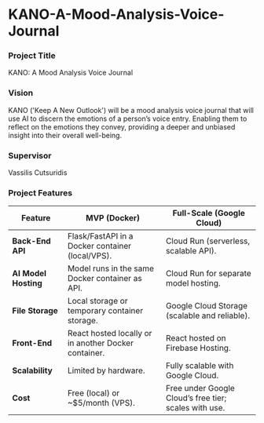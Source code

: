 # KANO-A-Mood-Analysis-Voice-Journal

### Project Title
KANO: A Mood Analysis Voice Journal

### Vision
KANO ('Keep A New Outlook')  will be a mood analysis voice journal that will use AI to discern the emotions of a person’s voice entry. Enabling them to reflect on the emotions they convey, providing a deeper and unbiased insight into their overall well-being.

### Supervisor
Vassilis Cutsuridis

### Project Features

| **Feature**                  | **MVP (Docker)**                                     | **Full-Scale (Google Cloud)**                        |
|------------------------------|-----------------------------------------------------|-----------------------------------------------------|
| **Back-End API**             | Flask/FastAPI in a Docker container (local/VPS).    | Cloud Run (serverless, scalable API).               |
| **AI Model Hosting**         | Model runs in the same Docker container as API.     | Cloud Run for separate model hosting.  |
| **File Storage**             | Local storage or temporary container storage.       | Google Cloud Storage (scalable and reliable).       |
| **Front-End**                | React hosted locally or in another Docker container.| React hosted on Firebase Hosting.                   |
| **Scalability**              | Limited by hardware.                                | Fully scalable with Google Cloud.                   |
| **Cost**                     | Free (local) or ~$5/month (VPS).                    | Free under Google Cloud’s free tier; scales with use.|
